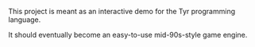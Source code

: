This project is meant as an interactive demo for the Tyr programming language.

It should eventually become an easy-to-use mid-90s-style game engine.
